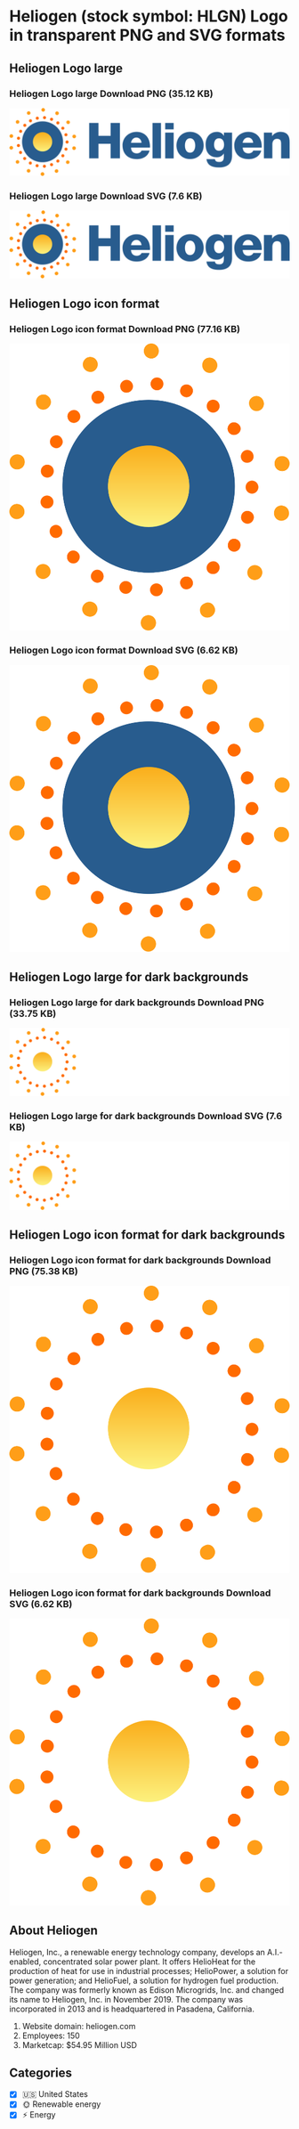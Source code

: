 # Heliogen (stock symbol: HLGN) Logo in transparent PNG and SVG formats

## Heliogen Logo large

### Heliogen Logo large Download PNG (35.12 KB)

![Heliogen Logo large Download PNG (35.12 KB)](/img/orig/HLGN_BIG-e1f8b8d5.png)

### Heliogen Logo large Download SVG (7.6 KB)

![Heliogen Logo large Download SVG (7.6 KB)](/img/orig/HLGN_BIG-fd740731.svg)

## Heliogen Logo icon format

### Heliogen Logo icon format Download PNG (77.16 KB)

![Heliogen Logo icon format Download PNG (77.16 KB)](/img/orig/HLGN-8ee5224c.png)

### Heliogen Logo icon format Download SVG (6.62 KB)

![Heliogen Logo icon format Download SVG (6.62 KB)](/img/orig/HLGN-def4e7da.svg)

## Heliogen Logo large for dark backgrounds

### Heliogen Logo large for dark backgrounds Download PNG (33.75 KB)

![Heliogen Logo large for dark backgrounds Download PNG (33.75 KB)](/img/orig/HLGN_BIG.D-677e839c.png)

### Heliogen Logo large for dark backgrounds Download SVG (7.6 KB)

![Heliogen Logo large for dark backgrounds Download SVG (7.6 KB)](/img/orig/HLGN_BIG.D-1dd52c63.svg)

## Heliogen Logo icon format for dark backgrounds

### Heliogen Logo icon format for dark backgrounds Download PNG (75.38 KB)

![Heliogen Logo icon format for dark backgrounds Download PNG (75.38 KB)](/img/orig/HLGN.D-d2e5db01.png)

### Heliogen Logo icon format for dark backgrounds Download SVG (6.62 KB)

![Heliogen Logo icon format for dark backgrounds Download SVG (6.62 KB)](/img/orig/HLGN.D-dfccfae9.svg)

## About Heliogen

Heliogen, Inc., a renewable energy technology company, develops an A.I.-enabled, concentrated solar power plant. It offers HelioHeat for the production of heat for use in industrial processes; HelioPower, a solution for power generation; and HelioFuel, a solution for hydrogen fuel production. The company was formerly known as Edison Microgrids, Inc. and changed its name to Heliogen, Inc. in November 2019. The company was incorporated in 2013 and is headquartered in Pasadena, California.

1. Website domain: heliogen.com
2. Employees: 150
3. Marketcap: $54.95 Million USD


## Categories
- [x] 🇺🇸 United States
- [x] 🌞 Renewable energy
- [x] ⚡ Energy
